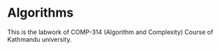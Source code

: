 # Algorithms
This is the labwork of COMP-314 (Algorithm and Complexity) Course of Kathmandu university.

